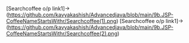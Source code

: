 [Searchcoffee o/p link1]->(https://github.com/kavyakashish/Advancedjava/blob/main/9b.JSP-CoffeeNameStartsWithr/Searchcoffee(1).png)
[Searchcoffee o/p link1]->(https://github.com/kavyakashish/Advancedjava/blob/main/9b.JSP-CoffeeNameStartsWithr/Searchcoffee(2).png)
